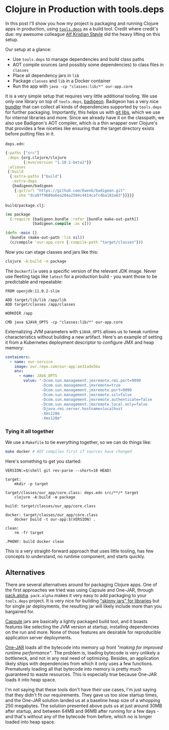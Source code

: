 # Clojure in Production with tools.deps

In this post I'll show you how my project is packaging and running Clojure apps
in production, using [`tools.deps`](https://github.com/clojure/tools.deps.alpha)
as a build tool. Credit where credit's due: my awesome colleague [Alf Kristian
Støyle](https://www.kodemaker.no/alf-kristian) did the heavy lifting on this
setup.

Our setup at a glance:

- Use `tools.deps` to manage dependencies and build class paths
- AOT compile sources (and possibly some dependencies) to class files in `classes`
- Place all dependency jars in `lib`
- Package `classes` and `lib` in a Docker container
- Run the app with `java -cp "classes:lib/*" our-app.core`

It is a very simple setup that requires very little additional tooling. We use
only one library on top of `tools.deps`,
[badigeon](https://github.com/EwenG/badigeon). Badigeon has a very nice
[bundler](https://github.com/EwenG/badigeon/blob/master/src/badigeon/bundle.clj#L140)
that can collect all kinds of dependencies supported by `tools.deps` for further
packaging. Importantly, this helps us with [git
libs](https://www.clojure.org/guides/deps_and_cli#_using_git_libraries), which
we use for internal libraries and more. Since we already have it on the
classpath, we also use Badigeon's AOT compiler, which is a thin wrapper over
Clojure's that provides a few niceties like ensuring that the target directory
exists before putting files in it.

`deps.edn`:

```clj
{:paths ["src"]
 :deps {org.clojure/clojure
        {:mvn/version "1.10.1-beta2"}}
 :aliases
 {:build
  {:extra-paths ["build"]
   :extra-deps
   {badigeon/badigeon
    {:git/url "https://github.com/EwenG/badigeon.git"
     :sha "dca97f9680a6ea204a2504c4414cafc4ba182a83"}}}}}
```

`build/package.clj`:

```clj
(ns package
  (:require [badigeon.bundle :refer [bundle make-out-path]]
            [badigeon.compile :as c]))

(defn -main []
  (bundle (make-out-path 'lib nil))
  (c/compile 'our-app.core {:compile-path "target/classes"}))
```

Now you can stage classes and jars like this:

```sh
clojure -A:build -m package
```

The `Dockerfile` uses a specific version of the relevant JDK image. Never use
fleeting tags like `latest` for a production build - you want those to be
predictable and repeatable:

```docker
FROM openjdk:11.0.2-slim

ADD target/lib/lib /app/lib
ADD target/classes /app/classes

WORKDIR /app

CMD java $JAVA_OPTS -cp "classes:lib/*" our-app.core
```

Externalizing JVM parameters with `$JAVA_OPTS` allows us to tweak runtime
characteristics without building a new artifact. Here's an example of setting it
from a Kubernetes deployment descriptor to configure JMX and heap memory:

```yaml
containers:
  - name: our-service
    image: our.repo.com/our-app:ae31ade5ba
    env:
      - name: JAVA_OPTS
        value: "-Dcom.sun.management.jmxremote.rmi.port=9090
                -Dcom.sun.management.jmxremote=true
                -Dcom.sun.management.jmxremote.port=9090
                -Dcom.sun.management.jmxremote.ssl=false
                -Dcom.sun.management.jmxremote.authenticate=false
                -Dcom.sun.management.jmxremote.local.only=false
                -Djava.rmi.server.hostname=localhost
                -Xms128m
                -Xmx128m"
```

### Tying it all together

We use a `Makefile` to tie everything together, so we can do things like:

```sh
make docker # AOT compiles first if sources have changed
```

Here's something to get you started:

```make
VERSION:=$(shell git rev-parse --short=10 HEAD)

target:
    mkdir -p target

target/classes/our_app/core.class: deps.edn src/**/* target
    clojure -A:build -m package

build: target/classes/our_app/core.class

docker: target/classes/our_app/core.class
    docker build -t our-app:$(VERSION) .

clean:
    rm -fr target

.PHONY: build docker clean
```

This is a very straight-forward approach that uses little tooling, has few
concepts to understand, no runtime component, and starts quickly.

<a id="alternatives"></a>
## Alternatives

There are several alternatives around for packaging Clojure apps. One of the
first approaches we tried was using Capsule and One-JAR, through
[pack.alpha](https://github.com/juxt/pack.alpha/). `pack.alpha` makes it very
easy to add packaging to your `tools.deps` project. It is very nice for building
["skinny jars" for libraries](/tools-deps-figwheel-main-devcards-emacs/) but for
single jar deployments, the resulting jar will likely include more than you
bargained for.

[Capsule](http://www.capsule.io) jars are basically a lightly packaged build
tool, and it boasts features like selecting the JVM version at startup,
installing dependencies on the run and more. None of those features are
desirable for reproducible application server deployments.

[One-JAR](http://one-jar.sourceforge.net) loads all the bytecode into memory up
front _"making for improved runtime performance"_. The problem is, loading
bytecode is very unlikely a bottleneck, and not in any real need of optimizing.
Besides, an application likely ships with dependencies from which it only uses a
few functions. Prematurely loading all that bytecode into memory is pretty much
guaranteed to waste resources. This is especially true because One-JAR loads it
into heap space.

I'm not saying that these tools don't have their use cases, I'm just saying that
they didn't fit our requirements. They gave us too slow startup times, and the
One-JAR solution landed us at a baseline heap size of a whopping 250 megabytes.
The solution presented above puts us at just around 30MB after startup, and
between 64MB and 96MB after running for a few days - and that's without any of
the bytecode from before, which no is longer loaded into heap space.
